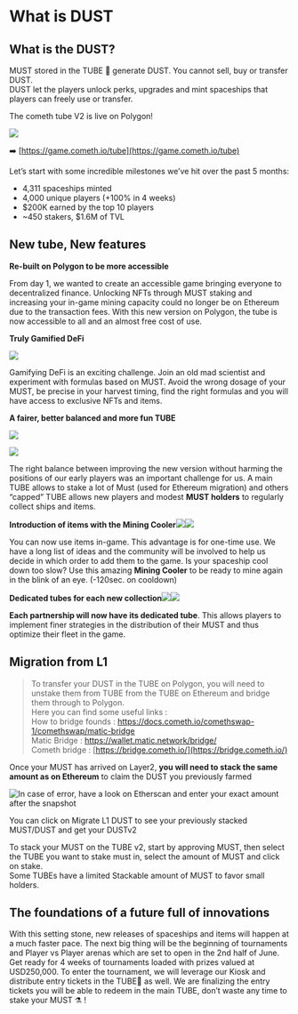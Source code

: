 # What is DUST

## What is the DUST? 

MUST stored in the TUBE 🧪 generate DUST. You cannot sell, buy or transfer DUST.  
DUST let the players unlock perks, upgrades and mint spaceships that players can freely use or transfer. 

 The cometh tube V2 is live on Polygon!



![](https://miro.medium.com/max/3200/0*tJvoZbHF8G1DA3Hs)

➡️ [https://game.cometh.io/tube](https://game.cometh.io/tube)

Let’s start with some incredible milestones we’ve hit over the past 5 months:

* 4,311 spaceships minted
* 4,000 unique players \(+100% in 4 weeks\)
* $200K earned by the top 10 players
* ~450 stakers, $1.6M of TVL

## New tube, New features <a id="a97e"></a>

**Re-built on Polygon to be more accessible**

From day 1, we wanted to create an accessible game bringing everyone to decentralized finance. Unlocking NFTs through MUST staking and increasing your in-game mining capacity could no longer be on Ethereum due to the transaction fees. With this new version on Polygon, the tube is now accessible to all and an almost free cost of use.

**Truly Gamified DeFi**

![](https://miro.medium.com/max/1214/0*z0uDXQTfuRF5Hz9U)

Gamifying DeFi is an exciting challenge. Join an old mad scientist and experiment with formulas based on MUST. Avoid the wrong dosage of your MUST, be precise in your harvest timing, find the right formulas and you will have access to exclusive NFTs and items.

**A fairer, better balanced and more fun TUBE**

![](https://miro.medium.com/max/1182/0*pSZ5B12z2PrzkRhQ)

![](https://miro.medium.com/max/1184/0*9oXH2NSygyYeU1Nj)

The right balance between improving the new version without harming the positions of our early players was an important challenge for us. A main TUBE allows to stake a lot of Must \(used for Ethereum migration\) and others “capped” TUBE allows new players and modest **MUST holders** to regularly collect ships and items.

**Introduction of items with the Mining Cooler**![](https://miro.medium.com/max/60/0*XRSTF37JMggHl7SU?q=20)![](https://miro.medium.com/max/246/0*XRSTF37JMggHl7SU)

You can now use items in-game. This advantage is for one-time use. We have a long list of ideas and the community will be involved to help us decide in which order to add them to the game. Is your spaceship cool down too slow? Use this amazing **Mining Cooler** to be ready to mine again in the blink of an eye. \(-120sec. on cooldown\)

**Dedicated tubes for each new collection**![](https://miro.medium.com/max/60/0*49r8_VgVWBqR9rrO?q=20)![](https://miro.medium.com/max/1600/0*49r8_VgVWBqR9rrO)

**Each partnership will now have its dedicated tube**. This allows players to implement finer strategies in the distribution of their MUST and thus optimize their fleet in the game.

## Migration from L1 <a id="768a"></a>

> To transfer your DUST in the TUBE on Polygon, you will need to unstake them from TUBE from the TUBE on Ethereum and bridge them through to Polygon.  
> Here you can find some useful links :  
> How to bridge founds : [https://docs.cometh.io/comethswap-1/comethswap/matic-bridge  
> ](https://docs.cometh.io/comethswap-1/comethswap/matic-bridge)Matic Bridge : [https://wallet.matic.network/bridge/  
> ](https://wallet.matic.network/bridge/)Cometh bridge : [https://bridge.cometh.io/](https://bridge.cometh.io/)

Once your MUST has arrived on Layer2, **you will need to stack the same amount as on Ethereum** to claim the DUST you previously farmed

![In case of error, have a look on Etherscan and enter your exact amount after the snapshot](https://miro.medium.com/max/60/0*oGc48mgsdXW71R6m?q=20)

You can click on Migrate L1 DUST to see your previously stacked MUST/DUST and get your DUSTv2

To stack your MUST on the TUBE v2, start by approving MUST, then select the TUBE you want to stake must in, select the amount of MUST and click on stake.  
Some TUBEs have a limited Stackable amount of MUST to favor small holders.

## The foundations of a future full of innovations <a id="d97c"></a>

With this setting stone, new releases of spaceships and items will happen at a much faster pace. The next big thing will be the beginning of tournaments and Player vs Player arenas which are set to open in the 2nd half of June. Get ready for 4 weeks of tournaments loaded with prizes valued at USD250,000. To enter the tournament, we will leverage our Kiosk and distribute entry tickets in the TUBE🧪 as well. We are finalizing the entry tickets you will be able to redeem in the main TUBE, don’t waste any time to stake your MUST ⚗ !





